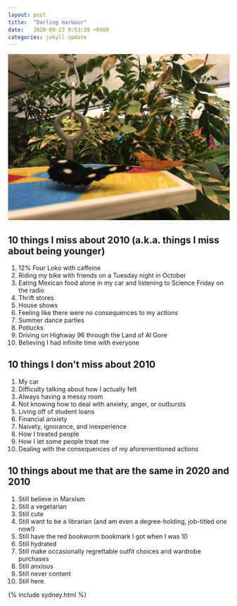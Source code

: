 ```yaml
---
layout: post
title:  "Darling Harbour"
date:   2020-09-23 9:53:39 +0400
categories: jekyll update
---
```

![Foreground of photo shows an out of focus black and white spotted butterfly on a hanging platform. Mid-ground shows an orange and black butterfly on the platform. Background is green foliage. ](https://github.com/havemaps/havemaps.github.io/blob/master/_site/assets/img/2020-09-24-circular-quay.JPG?raw=true "Darling Harbour")

## 10 things I miss about 2010 (a.k.a. things I miss about being younger)
1. 12% Four Loko with caffeine
2. Riding my bike with friends on a Tuesday night in October
3. Eating Mexican food alone in my car and listening to Science Friday on the radio
4. Thrift stores
5. House shows
6. Feeling like there were no consequences to my actions
7. Summer dance parties
8. Potlucks
9. Driving on Highway 96 through the Land of Al Gore
10. Believing I had infinite time with everyone

## 10 things I don't miss about 2010
1. My car
2. Difficulty talking about how I actually felt
3. Always having a messy room
4. Not knowing how to deal with anxiety, anger, or outbursts
5. Living off of student loans
6. Financial anxiety
7. Naivety, ignorance, and inexperience
8. How I treated people
9. How I let some people treat me
10. Dealing with the consequences of my aforementioned actions

## 10 things about me that are the same in 2020 and 2010
1. Still believe in Marxism
2. Still a vegetarian
3. Still cute
4. Still want to be a librarian (and am even a degree-holding, job-titled one now!)
5. Still have the red bookworm bookmark I got when I was 10
6. Still hydrated
7. Still make occasionally regrettable outfit choices and wardrobe purchases
8. Still anxious
9. Still never content
10. Still here.

{% include sydney.html %}
